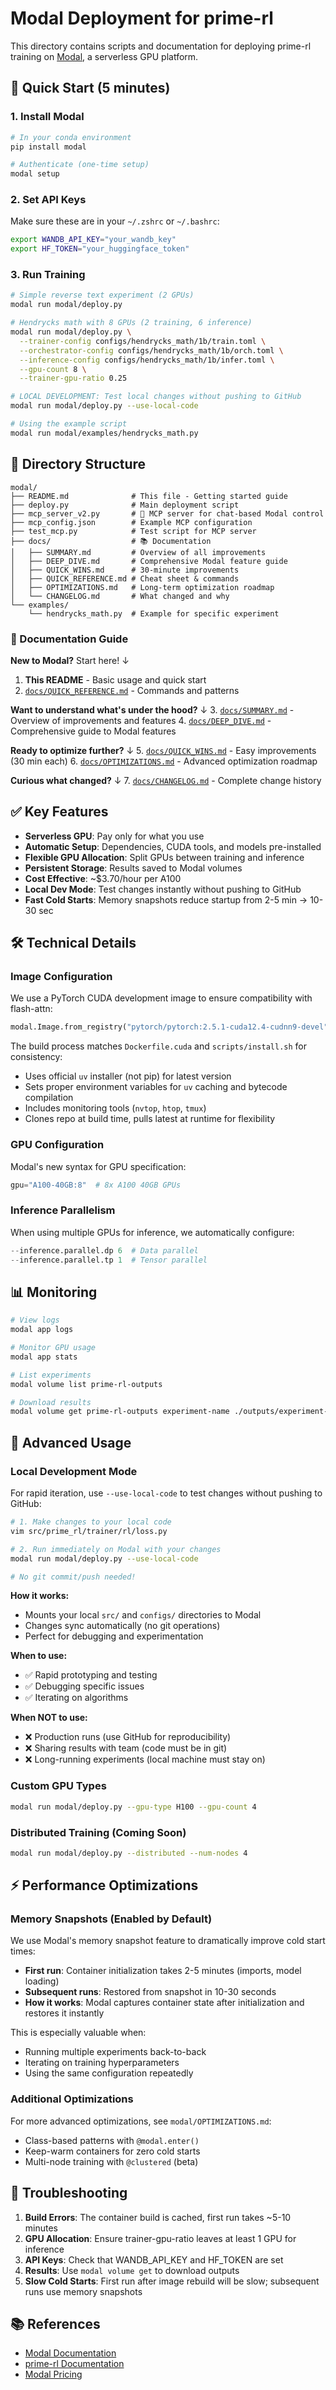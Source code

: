 # Modal Deployment for prime-rl

This directory contains scripts and documentation for deploying prime-rl training on [Modal](https://modal.com), a serverless GPU platform.

## 🚀 Quick Start (5 minutes)

### 1. Install Modal
```bash
# In your conda environment
pip install modal

# Authenticate (one-time setup)
modal setup
```

### 2. Set API Keys
Make sure these are in your `~/.zshrc` or `~/.bashrc`:
```bash
export WANDB_API_KEY="your_wandb_key"
export HF_TOKEN="your_huggingface_token"
```

### 3. Run Training
```bash
# Simple reverse text experiment (2 GPUs)
modal run modal/deploy.py

# Hendrycks math with 8 GPUs (2 training, 6 inference)
modal run modal/deploy.py \
  --trainer-config configs/hendrycks_math/1b/train.toml \
  --orchestrator-config configs/hendrycks_math/1b/orch.toml \
  --inference-config configs/hendrycks_math/1b/infer.toml \
  --gpu-count 8 \
  --trainer-gpu-ratio 0.25

# LOCAL DEVELOPMENT: Test local changes without pushing to GitHub
modal run modal/deploy.py --use-local-code

# Using the example script
modal run modal/examples/hendrycks_math.py
```

## 📁 Directory Structure

```
modal/
├── README.md              # This file - Getting started guide
├── deploy.py              # Main deployment script
├── mcp_server_v2.py       # 🤖 MCP server for chat-based Modal control
├── mcp_config.json        # Example MCP configuration
├── test_mcp.py            # Test script for MCP server
├── docs/                  # 📚 Documentation
│   ├── SUMMARY.md         # Overview of all improvements
│   ├── DEEP_DIVE.md       # Comprehensive Modal feature guide
│   ├── QUICK_WINS.md      # 30-minute improvements
│   ├── QUICK_REFERENCE.md # Cheat sheet & commands
│   ├── OPTIMIZATIONS.md   # Long-term optimization roadmap
│   └── CHANGELOG.md       # What changed and why
└── examples/
    └── hendrycks_math.py  # Example for specific experiment
```

### 📖 Documentation Guide

**New to Modal?** Start here! ↓
1. **This README** - Basic usage and quick start
2. [`docs/QUICK_REFERENCE.md`](docs/QUICK_REFERENCE.md) - Commands and patterns

**Want to understand what's under the hood?** ↓
3. [`docs/SUMMARY.md`](docs/SUMMARY.md) - Overview of improvements and features
4. [`docs/DEEP_DIVE.md`](docs/DEEP_DIVE.md) - Comprehensive guide to Modal features

**Ready to optimize further?** ↓
5. [`docs/QUICK_WINS.md`](docs/QUICK_WINS.md) - Easy improvements (30 min each)
6. [`docs/OPTIMIZATIONS.md`](docs/OPTIMIZATIONS.md) - Advanced optimization roadmap

**Curious what changed?** ↓
7. [`docs/CHANGELOG.md`](docs/CHANGELOG.md) - Complete change history

## ✅ Key Features

- **Serverless GPU**: Pay only for what you use
- **Automatic Setup**: Dependencies, CUDA tools, and models pre-installed
- **Flexible GPU Allocation**: Split GPUs between training and inference
- **Persistent Storage**: Results saved to Modal volumes
- **Cost Effective**: ~$3.70/hour per A100
- **Local Dev Mode**: Test changes instantly without pushing to GitHub
- **Fast Cold Starts**: Memory snapshots reduce startup from 2-5 min → 10-30 sec

## 🛠️ Technical Details

### Image Configuration
We use a PyTorch CUDA development image to ensure compatibility with flash-attn:
```python
modal.Image.from_registry("pytorch/pytorch:2.5.1-cuda12.4-cudnn9-devel")
```

The build process matches `Dockerfile.cuda` and `scripts/install.sh` for consistency:
- Uses official `uv` installer (not pip) for latest version
- Sets proper environment variables for `uv` caching and bytecode compilation
- Includes monitoring tools (`nvtop`, `htop`, `tmux`)
- Clones repo at build time, pulls latest at runtime for flexibility

### GPU Configuration
Modal's new syntax for GPU specification:
```python
gpu="A100-40GB:8"  # 8x A100 40GB GPUs
```

### Inference Parallelism
When using multiple GPUs for inference, we automatically configure:
```python
--inference.parallel.dp 6  # Data parallel
--inference.parallel.tp 1  # Tensor parallel
```

## 📊 Monitoring

```bash
# View logs
modal app logs

# Monitor GPU usage
modal app stats

# List experiments
modal volume list prime-rl-outputs

# Download results
modal volume get prime-rl-outputs experiment-name ./outputs/experiment-name
```

## 🔧 Advanced Usage

### Local Development Mode

For rapid iteration, use `--use-local-code` to test changes without pushing to GitHub:

```bash
# 1. Make changes to your local code
vim src/prime_rl/trainer/rl/loss.py

# 2. Run immediately on Modal with your changes
modal run modal/deploy.py --use-local-code

# No git commit/push needed!
```

**How it works:**
- Mounts your local `src/` and `configs/` directories to Modal
- Changes sync automatically (no git operations)
- Perfect for debugging and experimentation

**When to use:**
- ✅ Rapid prototyping and testing
- ✅ Debugging specific issues
- ✅ Iterating on algorithms

**When NOT to use:**
- ❌ Production runs (use GitHub for reproducibility)
- ❌ Sharing results with team (code must be in git)
- ❌ Long-running experiments (local machine must stay on)

### Custom GPU Types
```bash
modal run modal/deploy.py --gpu-type H100 --gpu-count 4
```

### Distributed Training (Coming Soon)
```bash
modal run modal/deploy.py --distributed --num-nodes 4
```

## ⚡ Performance Optimizations

### Memory Snapshots (Enabled by Default)
We use Modal's memory snapshot feature to dramatically improve cold start times:

- **First run**: Container initialization takes 2-5 minutes (imports, model loading)
- **Subsequent runs**: Restored from snapshot in 10-30 seconds
- **How it works**: Modal captures container state after initialization and restores it instantly

This is especially valuable when:
- Running multiple experiments back-to-back
- Iterating on training hyperparameters
- Using the same configuration repeatedly

### Additional Optimizations
For more advanced optimizations, see `modal/OPTIMIZATIONS.md`:
- Class-based patterns with `@modal.enter()`
- Keep-warm containers for zero cold starts
- Multi-node training with `@clustered` (beta)

## 🐛 Troubleshooting

1. **Build Errors**: The container build is cached, first run takes ~5-10 minutes
2. **GPU Allocation**: Ensure trainer-gpu-ratio leaves at least 1 GPU for inference
3. **API Keys**: Check that WANDB_API_KEY and HF_TOKEN are set
4. **Results**: Use `modal volume get` to download outputs
5. **Slow Cold Starts**: First run after image rebuild will be slow; subsequent runs use memory snapshots

## 📚 References

- [Modal Documentation](https://modal.com/docs)
- [prime-rl Documentation](../README.md)
- [Modal Pricing](https://modal.com/pricing) 
